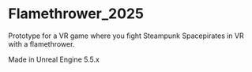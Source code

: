 # Flamethrower_2025

Prototype for a VR game
where you fight Steampunk Spacepirates in VR with a flamethrower.

Made in Unreal Engine 5.5.x
